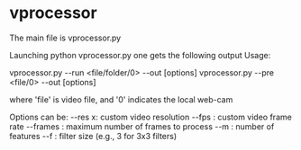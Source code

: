 # vprocessor

The main file is vprocessor.py

Launching
python vprocessor.py
one gets the following output Usage:

vprocessor.py --run <file/folder/0> --out <folder> [options]
vprocessor.py --pre <file/0> --out <folder> [options]

where 'file' is video file, and '0' indicates the local web-cam

Options can be:
	--res <number>x<number>: custom video resolution
	--fps <number>: custom video frame rate
	--frames <number>: maximum number of frames to process
	--m <number>: number of features
	--f <number>: filter size (e.g., 3 for 3x3 filters)

